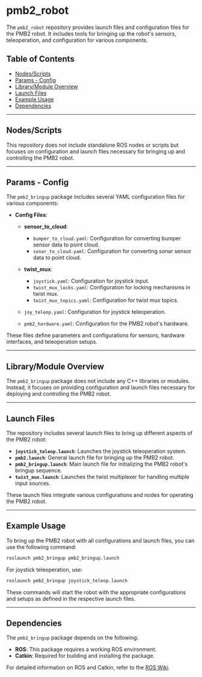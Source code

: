 # pmb2_robot

The `pmb2_robot` repository provides launch files and configuration files for the PMB2 robot. It includes tools for bringing up the robot's sensors, teleoperation, and configuration for various components.

## Table of Contents

- [Nodes/Scripts](#nodesscripts)
- [Params - Config](#params-config)
- [Library/Module Overview](#librarymodule-overview)
- [Launch Files](#launch-files)
- [Example Usage](#example-usage)
- [Dependencies](#dependencies)

---

## Nodes/Scripts

This repository does not include standalone ROS nodes or scripts but focuses on configuration and launch files necessary for bringing up and controlling the PMB2 robot.

---

## Params - Config

The `pmb2_bringup` package includes several YAML configuration files for various components:

- **Config Files**:
  - **sensor_to_cloud**:
    - `bumper_to_cloud.yaml`: Configuration for converting bumper sensor data to point cloud.
    - `sonar_to_cloud.yaml`: Configuration for converting sonar sensor data to point cloud.

  - **twist_mux**:
    - `joystick.yaml`: Configuration for joystick input.
    - `twist_mux_locks.yaml`: Configuration for locking mechanisms in twist mux.
    - `twist_mux_topics.yaml`: Configuration for twist mux topics.

  - `joy_teleop.yaml`: Configuration for joystick teleoperation.
  - `pmb2_hardware.yaml`: Configuration for the PMB2 robot's hardware.

These files define parameters and configurations for sensors, hardware interfaces, and teleoperation setups.

---

## Library/Module Overview

The `pmb2_bringup` package does not include any C++ libraries or modules. Instead, it focuses on providing configuration and launch files necessary for deploying and controlling the PMB2 robot.

---

## Launch Files

The repository includes several launch files to bring up different aspects of the PMB2 robot:

- **`joystick_teleop.launch`**: Launches the joystick teleoperation system.
- **`pmb2.launch`**: General launch file for bringing up the PMB2 robot.
- **`pmb2_bringup.launch`**: Main launch file for initializing the PMB2 robot's bringup sequence.
- **`twist_mux.launch`**: Launches the twist multiplexer for handling multiple input sources.

These launch files integrate various configurations and nodes for operating the PMB2 robot.

---

## Example Usage

To bring up the PMB2 robot with all configurations and launch files, you can use the following command:

```bash
roslaunch pmb2_bringup pmb2_bringup.launch
```

For joystick teleoperation, use:

```bash
roslaunch pmb2_bringup joystick_teleop.launch
```

These commands will start the robot with the appropriate configurations and setups as defined in the respective launch files.

---

## Dependencies

The `pmb2_bringup` package depends on the following:

- **ROS**: This package requires a working ROS environment.
- **Catkin**: Required for building and installing the package.

For detailed information on ROS and Catkin, refer to the [ROS Wiki](https://wiki.ros.org/).
